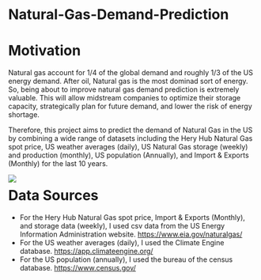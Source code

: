 # Natural-Gas-Demand-Prediction
# Motivation
Natural gas account for 1/4 of the global demand and roughly 1/3 of the US energy demand. After oil, Natural gas is the most dominad sort of energy. So, being about to improve natural gas demand prediction is extremely valuable. This will allow midstream companies to optimize their storage capacity, strategically plan for future demand, and lower the risk of energy shortage.

Therefore, this project aims to predict the demand of Natural Gas in the US by combining a wide range of datasets including the Hery Hub Natural Gas spot price, US weather averages (daily), US Natural Gas storage (weekly) and production (monthly), US population (Annually), and Import & Exports (Monthly) for the last 10 years.

<img src="image/USEnergyConsumption_bySource_EIA"
    style="float: left; margin-right: 10px;" />

# Data Sources
- For the Hery Hub Natural Gas spot price, Import & Exports (Monthly), and storage data (weekly), I used csv data from the US Energy Information Administration website. https://www.eia.gov/naturalgas/
- For the US weather averages (daily), I used the Climate Engine database. https://app.climateengine.org/
- For the US population (annually), I used the bureau of the census database. https://www.census.gov/

